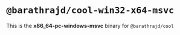 # `@barathrajd/cool-win32-x64-msvc`

This is the **x86_64-pc-windows-msvc** binary for `@barathrajd/cool`
